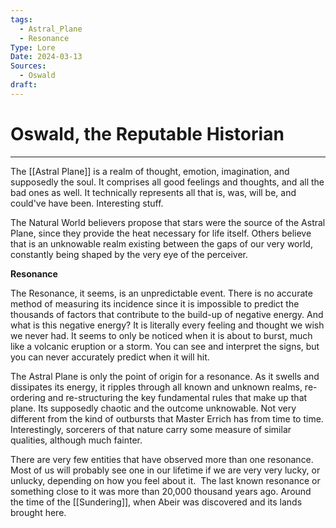 ```yaml
---
tags:
  - Astral_Plane
  - Resonance
Type: Lore
Date: 2024-03-13
Sources:
  - Oswald
draft:
---
```


# Oswald, the Reputable Historian
---
The [[Astral Plane]] is a realm of thought, emotion, imagination, and supposedly the soul. It comprises all good feelings and thoughts, and all the bad ones as well. It technically represents all that is, was, will be, and could've have been. Interesting stuff.

The Natural World believers propose that stars were the source of the Astral Plane, since they provide the heat necessary for life itself. Others believe that is an unknowable realm existing between the gaps of our very world, constantly being shaped by the very eye of the perceiver.  

**Resonance**

The Resonance, it seems, is an unpredictable event. There is no accurate method of measuring its incidence since it is impossible to predict the thousands of factors that contribute to the build-up of negative energy. And what is this negative energy? It is literally every feeling and thought we wish we never had. It seems to only be noticed when it is about to burst, much like a volcanic eruption or a storm. You can see and interpret the signs, but you can never accurately predict when it will hit. 

The Astral Plane is only the point of origin for a resonance. As it swells and dissipates its energy, it ripples through all known and unknown realms, re-ordering and re-structuring the key fundamental rules that make up that plane. Its supposedly chaotic and the outcome unknowable. Not very different from the kind of outbursts that Master Errich has from time to time. Interestingly, sorcerers of that nature carry some measure of similar qualities, although much fainter.    

There are very few entities that have observed more than one resonance. Most of us will probably see one in our lifetime if we are very very lucky, or unlucky, depending on how you feel about it.  The last known resonance or something close to it was more than 20,000 thousand years ago. Around the time of the [[Sundering]], when Abeir was discovered and its lands brought here.